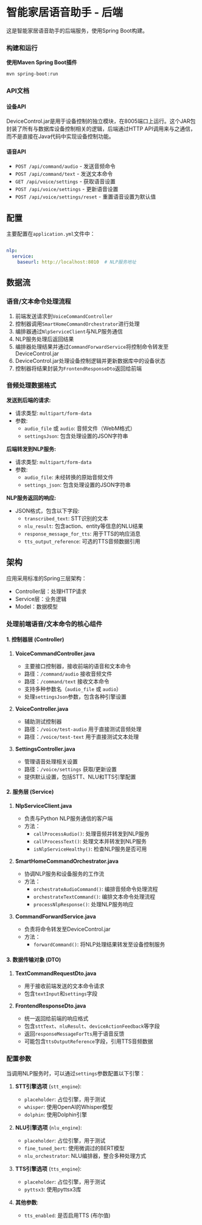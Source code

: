 # 智能家居语音助手 - 后端

这是智能家居语音助手的后端服务，使用Spring Boot构建。

### 构建和运行

**使用Maven Spring Boot插件**

```bash
mvn spring-boot:run
```

### API文档

#### 设备API

DeviceControl.jar是用于设备控制的独立模块，在8005端口上运行。这个JAR包封装了所有与数据库设备控制相关的逻辑，后端通过HTTP API调用来与之通信，而不是直接在Java代码中实现设备控制功能。

#### 语音API

- `POST /api/command/audio` - 发送音频命令
- `POST /api/command/text` - 发送文本命令
- `GET /api/voice/settings` - 获取语音设置
- `POST /api/voice/settings` - 更新语音设置
- `POST /api/voice/settings/reset` - 重置语音设置为默认值

## 配置

主要配置在`application.yml`文件中：

```yaml

nlp:
  service:
    baseurl: http://localhost:8010  # NLP服务地址
```

## 数据流

### 语音/文本命令处理流程

1. 前端发送请求到`VoiceCommandController`
2. 控制器调用`SmartHomeCommandOrchestrator`进行处理
3. 编排器通过`NlpServiceClient`与NLP服务通信
4. NLP服务处理后返回结果
5. 编排器处理结果并通过`CommandForwardService`将控制命令转发至DeviceControl.jar
6. DeviceControl.jar处理设备控制逻辑并更新数据库中的设备状态
7. 控制器将结果封装为`FrontendResponseDto`返回给前端

### 音频处理数据格式

**发送到后端的请求:**
- 请求类型: `multipart/form-data`
- 参数:
  - `audio_file` 或 `audio`: 音频文件（WebM格式）
  - `settingsJson`: 包含处理设置的JSON字符串

**后端转发到NLP服务:**
- 请求类型: `multipart/form-data`
- 参数:
  - `audio_file`: 未经转换的原始音频文件
  - `settings_json`: 包含处理设置的JSON字符串

**NLP服务返回的响应:**
- JSON格式，包含以下字段:
  - `transcribed_text`: STT识别的文本
  - `nlu_result`: 包含action、entity等信息的NLU结果
  - `response_message_for_tts`: 用于TTS的响应消息
  - `tts_output_reference`: 可选的TTS音频数据引用

## 架构

应用采用标准的Spring三层架构：
- Controller层：处理HTTP请求
- Service层：业务逻辑
- Model：数据模型

### 处理前端语音/文本命令的核心组件

#### 1. 控制器层 (Controller)

1. **VoiceCommandController.java**
   - 主要接口控制器，接收前端的语音和文本命令
   - 路径：`/command/audio` 接收音频文件
   - 路径：`/command/text` 接收文本命令
   - 支持多种参数名（`audio_file` 或 `audio`）
   - 处理`settingsJson`参数，包含各种引擎设置

2. **VoiceController.java**
   - 辅助测试控制器
   - 路径：`/voice/test-audio` 用于直接测试音频处理
   - 路径：`/voice/test-text` 用于直接测试文本处理

3. **SettingsController.java**
   - 管理语音处理相关设置
   - 路径：`/voice/settings` 获取/更新设置
   - 提供默认设置，包括STT、NLU和TTS引擎配置

#### 2. 服务层 (Service)

1. **NlpServiceClient.java**
   - 负责与Python NLP服务通信的客户端
   - 方法：
     - `callProcessAudio()`: 处理音频并转发到NLP服务
     - `callProcessText()`: 处理文本并转发到NLP服务
     - `isNlpServiceHealthy()`: 检查NLP服务是否可用

2. **SmartHomeCommandOrchestrator.java**
   - 协调NLP服务和设备服务的工作流
   - 方法：
     - `orchestrateAudioCommand()`: 编排音频命令处理流程
     - `orchestrateTextCommand()`: 编排文本命令处理流程
     - `processNlpResponse()`: 处理NLP服务响应

3. **CommandForwardService.java**
   - 负责将命令转发至DeviceControl.jar
   - 方法：
     - `forwardCommand()`: 将NLP处理结果转发至设备控制服务

#### 3. 数据传输对象 (DTO)

1. **TextCommandRequestDto.java**
   - 用于接收前端发送的文本命令请求
   - 包含`textInput`和`settings`字段

2. **FrontendResponseDto.java**
   - 统一返回给前端的响应格式
   - 包含`sttText`、`nluResult`、`deviceActionFeedback`等字段
   - 返回`responseMessageForTts`用于语音反馈
   - 可能包含`ttsOutputReference`字段，引用TTS音频数据

### 配置参数

当调用NLP服务时，可以通过`settings`参数配置以下引擎：

1. **STT引擎选项** (`stt_engine`):
   - `placeholder`: 占位引擎，用于测试
   - `whisper`: 使用OpenAI的Whisper模型
   - `dolphin`: 使用Dolphin引擎

2. **NLU引擎选项** (`nlu_engine`):
   - `placeholder`: 占位引擎，用于测试
   - `fine_tuned_bert`: 使用微调过的BERT模型
   - `nlu_orchestrator`: NLU编排器，整合多种处理方式

3. **TTS引擎选项** (`tts_engine`):
   - `placeholder`: 占位引擎，用于测试
   - `pyttsx3`: 使用pyttsx3库

4. **其他参数**:
   - `tts_enabled`: 是否启用TTS (布尔值)
